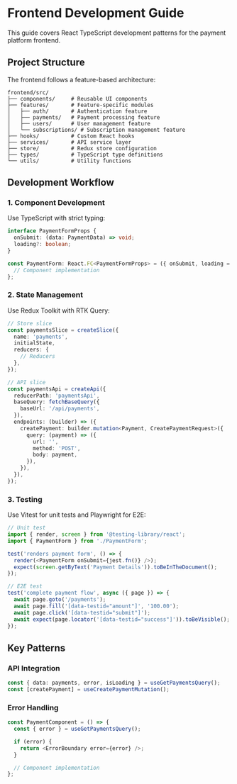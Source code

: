 # Frontend Development Guide

This guide covers React TypeScript development patterns for the payment platform frontend.

## Project Structure

The frontend follows a feature-based architecture:

```
frontend/src/
├── components/     # Reusable UI components
├── features/       # Feature-specific modules
│   ├── auth/       # Authentication feature
│   ├── payments/   # Payment processing feature
│   ├── users/      # User management feature
│   └── subscriptions/ # Subscription management feature
├── hooks/          # Custom React hooks
├── services/       # API service layer
├── store/          # Redux store configuration
├── types/          # TypeScript type definitions
└── utils/          # Utility functions
```

## Development Workflow

### 1. Component Development

Use TypeScript with strict typing:

```typescript
interface PaymentFormProps {
  onSubmit: (data: PaymentData) => void;
  loading?: boolean;
}

const PaymentForm: React.FC<PaymentFormProps> = ({ onSubmit, loading = false }) => {
  // Component implementation
};
```

### 2. State Management

Use Redux Toolkit with RTK Query:

```typescript
// Store slice
const paymentsSlice = createSlice({
  name: 'payments',
  initialState,
  reducers: {
    // Reducers
  },
});

// API slice
const paymentsApi = createApi({
  reducerPath: 'paymentsApi',
  baseQuery: fetchBaseQuery({
    baseUrl: '/api/payments',
  }),
  endpoints: (builder) => ({
    createPayment: builder.mutation<Payment, CreatePaymentRequest>({
      query: (payment) => ({
        url: '',
        method: 'POST',
        body: payment,
      }),
    }),
  }),
});
```

### 3. Testing

Use Vitest for unit tests and Playwright for E2E:

```typescript
// Unit test
import { render, screen } from '@testing-library/react';
import { PaymentForm } from './PaymentForm';

test('renders payment form', () => {
  render(<PaymentForm onSubmit={jest.fn()} />);
  expect(screen.getByText('Payment Details')).toBeInTheDocument();
});

// E2E test
test('complete payment flow', async ({ page }) => {
  await page.goto('/payments');
  await page.fill('[data-testid="amount"]', '100.00');
  await page.click('[data-testid="submit"]');
  await expect(page.locator('[data-testid="success"]')).toBeVisible();
});
```

## Key Patterns

### API Integration

```typescript
const { data: payments, error, isLoading } = useGetPaymentsQuery();
const [createPayment] = useCreatePaymentMutation();
```

### Error Handling

```typescript
const PaymentComponent = () => {
  const { error } = useGetPaymentsQuery();

  if (error) {
    return <ErrorBoundary error={error} />;
  }

  // Component implementation
};
```